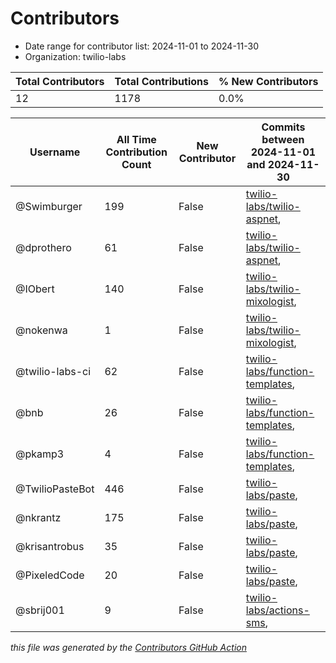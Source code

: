 # Contributors

- Date range for contributor list:  2024-11-01 to 2024-11-30
- Organization: twilio-labs

| Total Contributors | Total Contributions | % New Contributors |
| --- | --- | --- |
| 12 | 1178 | 0.0% |

| Username | All Time Contribution Count | New Contributor | Commits between 2024-11-01 and 2024-11-30 |
| --- | --- | --- | --- |
| @Swimburger | 199 | False | [twilio-labs/twilio-aspnet](https://github.com/twilio-labs/twilio-aspnet/commits?author=Swimburger&since=2024-11-01&until=2024-11-30),  |
| @dprothero | 61 | False | [twilio-labs/twilio-aspnet](https://github.com/twilio-labs/twilio-aspnet/commits?author=dprothero&since=2024-11-01&until=2024-11-30),  |
| @IObert | 140 | False | [twilio-labs/twilio-mixologist](https://github.com/twilio-labs/twilio-mixologist/commits?author=IObert&since=2024-11-01&until=2024-11-30),  |
| @nokenwa | 1 | False | [twilio-labs/twilio-mixologist](https://github.com/twilio-labs/twilio-mixologist/commits?author=nokenwa&since=2024-11-01&until=2024-11-30),  |
| @twilio-labs-ci | 62 | False | [twilio-labs/function-templates](https://github.com/twilio-labs/function-templates/commits?author=twilio-labs-ci&since=2024-11-01&until=2024-11-30),  |
| @bnb | 26 | False | [twilio-labs/function-templates](https://github.com/twilio-labs/function-templates/commits?author=bnb&since=2024-11-01&until=2024-11-30),  |
| @pkamp3 | 4 | False | [twilio-labs/function-templates](https://github.com/twilio-labs/function-templates/commits?author=pkamp3&since=2024-11-01&until=2024-11-30),  |
| @TwilioPasteBot | 446 | False | [twilio-labs/paste](https://github.com/twilio-labs/paste/commits?author=TwilioPasteBot&since=2024-11-01&until=2024-11-30),  |
| @nkrantz | 175 | False | [twilio-labs/paste](https://github.com/twilio-labs/paste/commits?author=nkrantz&since=2024-11-01&until=2024-11-30),  |
| @krisantrobus | 35 | False | [twilio-labs/paste](https://github.com/twilio-labs/paste/commits?author=krisantrobus&since=2024-11-01&until=2024-11-30),  |
| @PixeledCode | 20 | False | [twilio-labs/paste](https://github.com/twilio-labs/paste/commits?author=PixeledCode&since=2024-11-01&until=2024-11-30),  |
| @sbrij001 | 9 | False | [twilio-labs/actions-sms](https://github.com/twilio-labs/actions-sms/commits?author=sbrij001&since=2024-11-01&until=2024-11-30),  |

 _this file was generated by the [Contributors GitHub Action](https://github.com/github/contributors)_
